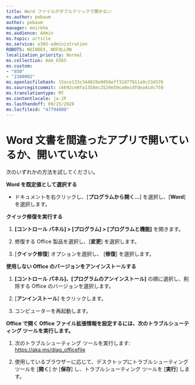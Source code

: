 ```yaml
---
title: Word ファイルがダブルクリックで開かない
ms.author: pebaum
author: pebaum
manager: mnirkhe
ms.audience: Admin
ms.topic: article
ms.service: o365-administration
ROBOTS: NOINDEX, NOFOLLOW
localization_priority: Normal
ms.collection: Adm_O365
ms.custom:
- "850"
- "2100002"
ms.openlocfilehash: 15ace133c344020e0056eff32d77911a9c23d376
ms.sourcegitcommit: c6692ce0fa1358ec3529e59ca0ecdfdea4cdc759
ms.translationtype: MT
ms.contentlocale: ja-JP
ms.lasthandoff: 09/15/2020
ms.locfileid: "47794808"
---
```

# <a name="word-document-opened-in-the-wrong-app-or-didnt-open"></a>Word 文書を間違ったアプリで開いているか、開いていない

次のいずれかの方法を試してください。

**Word を既定値として選択する**

- ドキュメントを右クリックし、[**プログラムから開く...**] を選択し、[**Word**] を選択します。

**クイック修復を実行する**

1. **[コントロール パネル] > [プログラム] > [プログラムと機能]** を開きます。

2. 修復する Office 製品を選択し、[**変更**] を選択します。

3. [**クイック修復**] オプションを選択し、 [**修復**] を選択します。

**使用しない Office のバージョンをアンインストールする**

1. **[コントロール パネル]、[プログラムのアンインストール]** の順に選択し、削除する Office のバージョンを選択します。

2. [**アンインストール**] をクリックします。

3. コンピューターを再起動します。

**Office で開く Office ファイル拡張情報を設定するには、次のトラブルシューティング ツールを実行します。**

1. 次のトラブルシューティング ツールを実行します: https://aka.ms/diag_officefile

2. 使用しているブラウザーに応じて、デスクトップにトラブルシューティング ツールを [**開く**] か [**保存**] し、トラブルシューティング ツールを [**実行**] します。
